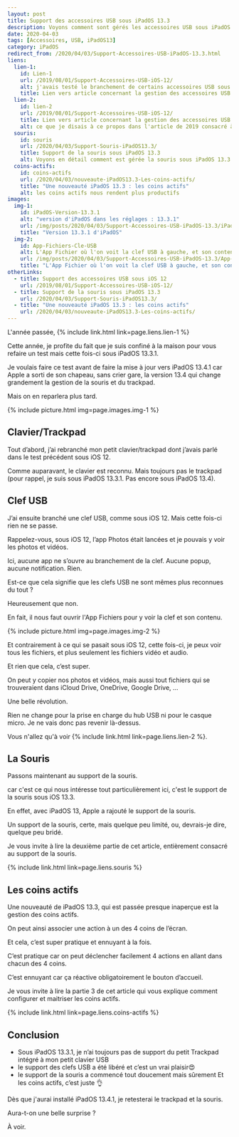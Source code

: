 ```yaml
---
layout: post
title: Support des accessoires USB sous iPadOS 13.3
description: Voyons comment sont gérés les accessoires USB sous iPadOS 13
date: 2020-04-03
tags: [Accessoires, USB, iPadOS13]
category: iPadOS
redirect_from: /2020/04/03/Support-Accessoires-USB-iPadOS-13.3.html
liens:
  lien-1:
    id: Lien-1
    url: /2019/08/01/Support-Accessoires-USB-iOS-12/
    alt: j'avais testé le branchement de certains accessoires USB sous iOS12
    title: Lien vers article concernant la gestion des accessoires USB sous iOS 12
  lien-2:
    id: lien-2
    url: /2019/08/01/Support-Accessoires-USB-iOS-12/
    title: Lien vers article concernant la gestion des accessoires USB sous iOS 12
    alt: ce que je disais à ce propos dans l'article de 2019 consacré à l'adaptateur Lightning - USB 3 et iOS 12
  souris:
    id: souris
    url: /2020/04/03/Support-Souris-iPadOS13.3/
    title: Support de la souris sous iPadOS 13.3
    alt: Voyons en détail comment est gérée la souris sous iPadOS 13.3
  coins-actifs:
    id: coins-actifs
    url: /2020/04/03/nouveaute-iPadOS13.3-Les-coins-actifs/
    title: "Une nouveauté iPadOS 13.3 : les coins actifs"
    alt: les coins actifs nous rendent plus productifs
images:
  img-1: 
    id: iPadOS-Version-13.3.1
    alt: "version d'iPadOS dans les réglages : 13.3.1"
    url: /img/posts/2020/04/03/Support-Accessoires-USB-iPadOS-13.3/iPadOS-Version-13.3.1.jpeg
    title: "Version 13.3.1 d'iPadOS"
  img-2: 
    id: App-Fichiers-Cle-USB
    alt: L'App Fichier où l'on voit la clef USB à gauche, et son contenu à droite
    url: /img/posts/2020/04/03/Support-Accessoires-USB-iPadOS-13.3/App-Fichiers-Cle-USB.jpeg
    title: "L'App Fichier où l'on voit la clef USB à gauche, et son contenu à droite"
otherLinks: 
  - title: Support des accessoires USB sous iOS 12
    url: /2019/08/01/Support-Accessoires-USB-iOS-12/
  - title: Support de la souris sous iPadOS 13.3
    url: /2020/04/03/Support-Souris-iPadOS13.3/
  - title: "Une nouveauté iPadOS 13.3 : les coins actifs"
    url: /2020/04/03/nouveaute-iPadOS13.3-Les-coins-actifs/
---
```


L'année passée, {% include link.html link=page.liens.lien-1 %}

Cette année, je profite du fait que je suis confiné à la maison
pour vous refaire un test mais cette fois-ci sous iPadOS 13.3.1.

Je voulais faire ce test avant de faire la mise à jour vers iPadOS 13.4.1 car Apple a sorti de son chapeau, sans crier gare, la version 13.4 qui change grandement la gestion de la souris et du trackpad.

Mais on en reparlera plus tard.

{% include picture.html img=page.images.img-1 %}


## Clavier/Trackpad 
Tout d’abord, j’ai rebranché mon petit clavier/trackpad dont j’avais parlé dans le test précédent sous iOS 12.

Comme auparavant, le clavier est reconnu.
Mais toujours pas le trackpad (pour rappel, je suis sous iPadOS 13.3.1. Pas encore sous iPadOS 13.4).

## Clef USB
J’ai ensuite branché une clef USB, comme sous iOS 12. 
Mais cette fois-ci rien ne se passe. 

Rappelez-vous, sous iOS 12, l’app Photos était lancées et je pouvais y voir les photos et vidéos.


Ici, aucune app ne s’ouvre au branchement de la clef. Aucune popup, aucune notification. Rien. 

Est-ce que cela signifie que les clefs USB ne sont mêmes plus reconnues du tout ? 

Heureusement que non.

En fait, il nous faut ouvrir l'App Fichiers pour y voir la clef et son contenu.

{% include picture.html img=page.images.img-2 %}

Et contrairement à ce qui se pasait sous iOS 12, cette fois-ci, je peux voir tous les fichiers, et plus seulement les fichiers vidéo et audio.

Et rien que cela, c’est super. 

On peut y copier nos photos et vidéos, mais aussi tout fichiers qui se trouveraient dans iCloud Drive, OneDrive, Google Drive, …

Une belle révolution.

Rien ne change pour la prise en charge du hub USB ni pour le casque micro. Je ne vais donc pas revenir là-dessus.

Vous n'allez qu'à voir {% include link.html link=page.liens.lien-2 %}.

## La Souris
Passons maintenant au support de la souris.

car c'est ce qui nous intéresse tout particulièrement ici, c'est le support de la souris sous iOS 13.3.

En effet, avec iPadOS 13, Apple a rajouté le support de la souris.

Un support de la souris, certe, mais quelque peu limité, ou, devrais-je dire, quelque peu bridé.

Je vous invite à lire la deuxième partie de cet article, entièrement consacré au support de la souris.

{% include link.html link=page.liens.souris %}


## Les coins actifs

Une nouveauté de iPadOS 13.3, qui est passée presque inaperçue est la gestion des coins actifs.

On peut ainsi associer une action à un des 4 coins de l’écran.

Et cela, c’est super pratique et ennuyant à la fois.

C’est pratique car on peut déclencher facilement 4 actions en allant dans chacun des 4 coins. 

C’est ennuyant car ça réactive obligatoirement le bouton d’accueil. 

Je vous invite à lire la partie 3 de cet article qui vous explique comment configurer et maitriser les coins actifs.

{% include link.html link=page.liens.coins-actifs %}


## Conclusion

* Sous iPadOS 13.3.1, je n’ai toujours pas de support du petit Trackpad intégré à mon petit clavier USB
* le support des clefs USB a été libéré et c’est un vrai plaisir😍
* le support de la souris a commencé tout doucement mais sûrement
Et les coins actifs, c’est juste 👌


Dès que j'aurai installé iPadOS 13.4.1, je retesterai le trackpad et la souris.

Aura-t-on une belle surprise ? 

À voir.

